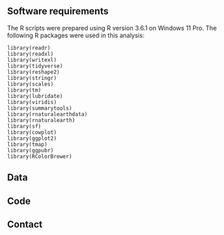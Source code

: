 
## Software requirements

The R scripts were prepared using R version 3.6.1 on Windows 11 Pro.
The following R packages were used in this analysis:

```
library(readr)
library(readxl)
library(writexl)
library(tidyverse)
library(reshape2) 
library(stringr)
library(scales)
library(tm)
library(lubridate)
library(viridis)
library(summarytools)
library(rnaturalearthdata)
library(rnaturalearth)
library(sf)
library(cowplot)
library(ggplot2)
library(tmap)
library(ggpubr)
library(RColorBrewer)
```


## Data



## Code



## Contact
